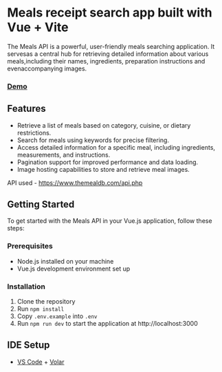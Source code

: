 # Meals receipt search app built with Vue + Vite

The Meals API is a powerful, user-friendly meals searching application. It
servesas a central hub for retrieving detailed information about various meals,including their names, ingredients, preparation instructions and evenaccompanying images.

### [Demo](https://meals-api-eta.vercel.app/)

## Features

- Retrieve a list of meals based on category, cuisine, or dietary restrictions.
- Search for meals using keywords for precise filtering.
- Access detailed information for a specific meal, including ingredients, measurements, and instructions.
- Pagination support for improved performance and data loading.
- Image hosting capabilities to store and retrieve meal images.

API used - https://www.themealdb.com/api.php

## Getting Started

To get started with the Meals API in your Vue.js application, follow these steps:

### Prerequisites

- Node.js installed on your machine
- Vue.js development environment set up

### Installation

1. Clone the repository
1. Run `npm install`
1. Copy `.env.example` into `.env`
1. Run `npm run dev` to start the application at http://localhost:3000

## IDE Setup

- [VS Code](https://code.visualstudio.com/) + [Volar](https://marketplace.visualstudio.com/items?itemName=Vue.volar)
